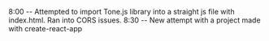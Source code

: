 8:00 -- Attempted to import Tone.js library into a straight js file with index.html. Ran into CORS issues.
8:30 -- New attempt with a project made with create-react-app